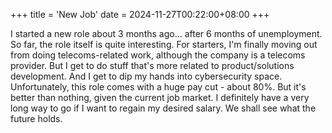 +++
title = 'New Job'
date = 2024-11-27T00:22:00+08:00
+++

I started a new role about 3 months ago... after 6 months of unemployment. So far,
the role itself is quite interesting. For starters, I'm finally moving out from doing
telecoms-related work, although the company is a telecoms provider. But I get to
do stuff that's more related to product/solutions development. And I get to dip
my hands into cybersecurity space. Unfortunately, this role comes with a huge
pay cut - about 80%. But it's better than nothing, given the current job market.
I definitely have a very long way to go if I want to regain my desired salary.
We shall see what the future holds.
